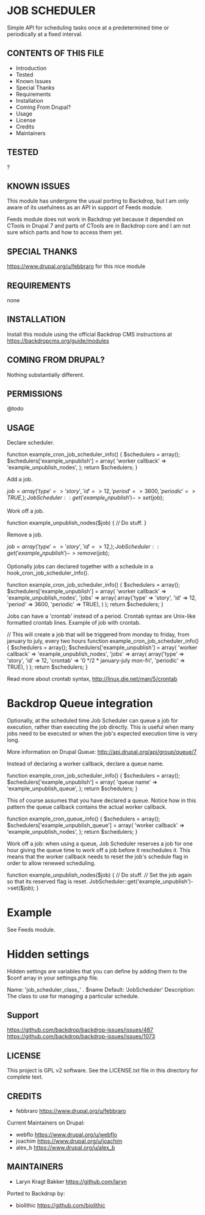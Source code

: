 JOB SCHEDULER
===================

Simple API for scheduling tasks once at a predetermined time or periodically at a fixed interval.

CONTENTS OF THIS FILE
---------------------

 - Introduction
 - Tested
 - Known Issues
 - Special Thanks
 - Requirements
 - Installation
 - Coming From Drupal?
 - Usage
 - License
 - Credits
 - Maintainers

TESTED
-----

?

KNOWN ISSUES
---------------------

This module has undergone the usual porting to Backdrop, but I am only aware of its usefulness as an API in support of Feeds module.

Feeds module does not work in Backdrop yet because it depended on CTools in Drupal 7 and parts of CTools are in Backdrop core and I am not sure which parts and how to access them yet.

SPECIAL THANKS
--------------

https://www.drupal.org/u/febbraro for this nice module


REQUIREMENTS
------------

none

INSTALLATION
------------

Install this module using the official Backdrop CMS instructions at https://backdropcms.org/guide/modules

COMING FROM DRUPAL?
-------------------

Nothing substantially different.

PERMISSIONS
------------

@todo


USAGE
-----

Declare scheduler.

  function example_cron_job_scheduler_info() {
    $schedulers = array();
    $schedulers['example_unpublish'] = array(
      'worker callback' => 'example_unpublish_nodes',
    );
    return $schedulers;
  }

Add a job.

  $job = array(
    'type' => 'story',
    'id' => 12,
    'period' => 3600,
    'periodic' => TRUE,
  );
  JobScheduler::get('example_unpublish')->set($job);

Work off a job.

  function example_unpublish_nodes($job) {
    // Do stuff.
  }

Remove a job.

  $job = array(
    'type' => 'story',
    'id' => 12,
  );
  JobScheduler::get('example_unpublish')->remove($job);

Optionally jobs can declared together with a schedule in a hook_cron_job_scheduler_info().

  function example_cron_job_scheduler_info() {
    $schedulers = array();
    $schedulers['example_unpublish'] = array(
      'worker callback' => 'example_unpublish_nodes',
      'jobs' => array(
         array('type' => 'story', 'id' => 12, 'period' => 3600, 'periodic' => TRUE),
      )
    );
    return $schedulers;
  }

Jobs can have a 'crontab' instead of a period. Crontab syntax are Unix-like formatted crontab lines.
Example of job with crontab.

  // This will create a job that will be triggered from monday to friday, from january to july, every two hours
  function example_cron_job_scheduler_info() {
    $schedulers = array();
    $schedulers['example_unpublish'] = array(
      'worker callback' => 'example_unpublish_nodes',
      'jobs' => array(
         array('type' => 'story', 'id' => 12, 'crontab' => '0 */2 * january-july mon-fri', 'periodic' => TRUE),
      )
    );
    return $schedulers;
  }

Read more about crontab syntax, http://linux.die.net/man/5/crontab

Backdrop Queue integration
========================

Optionally, at the scheduled time Job Scheduler can queue a job for execution,
rather than executing the job directly. This is useful when many jobs need to
be executed or when the job's expected execution time is very long.

More information on Drupal Queue: http://api.drupal.org/api/group/queue/7

Instead of declaring a worker callback, declare a queue name.

  function example_cron_job_scheduler_info() {
    $schedulers = array();
    $schedulers['example_unpublish'] = array(
      'queue name' => 'example_unpublish_queue',
    );
    return $schedulers;
  }

This of course assumes that you have declared a queue. Notice how in this
pattern the queue callback contains the actual worker callback.

  function example_cron_queue_info() {
    $schedulers = array();
    $schedulers['example_unpublish_queue'] = array(
      'worker callback' => 'example_unpublish_nodes',
    );
    return $schedulers;
  }


Work off a job: when using a queue, Job Scheduler reserves a job for one hour
giving the queue time to work off a job before it reschedules it. This means
that the worker callback needs to reset the job's schedule flag in order to
allow renewed scheduling.

  function example_unpublish_nodes($job) {
    // Do stuff.
    // Set the job again so that its reserved flag is reset.
    JobScheduler::get('example_unpublish')->set($job);
  }

Example
=======

See Feeds module.


Hidden settings
===============

Hidden settings are variables that you can define by adding them to the $conf
array in your settings.php file.

Name:        'job_scheduler_class_' . $name
Default:     'JobScheduler'
Description: The class to use for managing a particular schedule.


Support
-------

https://github.com/backdrop/backdrop-issues/issues/487
https://github.com/backdrop/backdrop-issues/issues/1073

LICENSE
-------

This project is GPL v2 software. See the LICENSE.txt file in this directory for complete text.

CREDITS
-----------

- febbraro <https://www.drupal.org/u/febbraro>

Current Maintainers on Drupal:

- webflo <https://www.drupal.org/u/webflo>
- joachim <https://www.drupal.org/u/joachim>
- alex_b <https://www.drupal.org/u/alex_b>

MAINTAINERS
-----------

- Laryn Kragt Bakker <https://github.com/laryn>

Ported to Backdrop by:

 - biolithic <https://github.com/biolithic>
